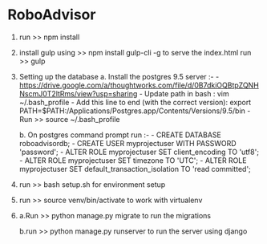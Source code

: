 # RoboAdvisor

1. run >> npm install

2.  install gulp using >>  npm install gulp-cli -g
    to serve the index.html run >> gulp 

3. Setting up the database
    a. Install the postgres 9.5 server :-
        - https://drive.google.com/a/thoughtworks.com/file/d/0B7dkiOQBtpZQNHNscmJ0T2ltRms/view?usp=sharing
        - Update path in bash : vim ~/.bash_profile
        - Add this line to end (with the correct version): export PATH=$PATH:/Applications/Postgres.app/Contents/Versions/9.5/bin
        - Run >> source  ~/.bash_profile

    b. On postgres command prompt run :- 
           - CREATE DATABASE roboadvisordb;
           - CREATE USER myprojectuser WITH PASSWORD 'password';
           - ALTER ROLE myprojectuser SET client_encoding TO 'utf8';
           - ALTER ROLE myprojectuser SET timezone TO 'UTC';
           - ALTER ROLE myprojectuser SET default_transaction_isolation TO 'read committed';
    
4. run >> bash setup.sh 
   for environment setup
   
5. run >> source venv/bin/activate to work with virtualenv

6.  a.Run >> python manage.py migrate
    to run the migrations
    
    b.run >> python manage.py runserver
    to run the server using django
    

